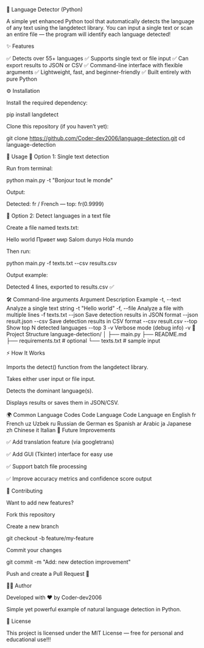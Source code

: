 🧠 Language Detector (Python)

A simple yet enhanced Python tool that automatically detects the language of any text using the langdetect
 library.
You can input a single text or scan an entire file — the program will identify each language detected!

✨ Features

✅ Detects over 55+ languages
✅ Supports single text or file input
✅ Can export results to JSON or CSV
✅ Command-line interface with flexible arguments
✅ Lightweight, fast, and beginner-friendly
✅ Built entirely with pure Python

⚙️ Installation

Install the required dependency:

pip install langdetect


Clone this repository (if you haven’t yet):

git clone https://github.com/Coder-dev2006/language-detection.git
cd language-detection

🚀 Usage
🧾 Option 1: Single text detection

Run from terminal:

python main.py -t "Bonjour tout le monde"


Output:

Detected: fr / French — top: fr(0.9999)

📂 Option 2: Detect languages in a text file

Create a file named texts.txt:

Hello world
Привет мир
Salom dunyo
Hola mundo


Then run:

python main.py -f texts.txt --csv results.csv


Output example:

Detected 4 lines, exported to results.csv ✅

🛠️ Command-line arguments
Argument	Description	Example
-t, --text	Analyze a single text string	-t "Hello world"
-f, --file	Analyze a file with multiple lines	-f texts.txt
--json	Save detection results in JSON format	--json result.json
--csv	Save detection results in CSV format	--csv result.csv
--top	Show top N detected languages	--top 3
-v	Verbose mode (debug info)	-v
📂 Project Structure
language-detection/
│
├── main.py
├── README.md
├── requirements.txt   # optional
└── texts.txt          # sample input

⚡ How It Works

Imports the detect() function from the langdetect library.

Takes either user input or file input.

Detects the dominant language(s).

Displays results or saves them in JSON/CSV.

🌍 Common Language Codes
Code	Language	Code	Language
en	English	fr	French
uz	Uzbek	ru	Russian
de	German	es	Spanish
ar	Arabic	ja	Japanese
zh	Chinese	it	Italian
🧩 Future Improvements

✅ Add translation feature (via googletrans)

✅ Add GUI (Tkinter) interface for easy use

✅ Support batch file processing

✅ Improve accuracy metrics and confidence score output

🤝 Contributing

Want to add new features?

Fork this repository

Create a new branch

git checkout -b feature/my-feature


Commit your changes

git commit -m "Add: new detection improvement"


Push and create a Pull Request 🚀

👨‍💻 Author

Developed with ❤️ by Coder-dev2006

Simple yet powerful example of natural language detection in Python.

📄 License

This project is licensed under the MIT License — free for personal and educational use!!!
